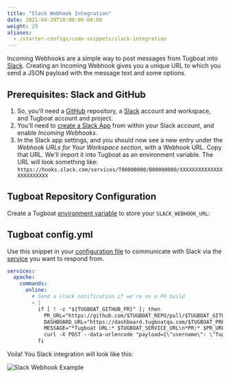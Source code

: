 ```yaml
---
title: "Slack Webhook Integration"
date: 2021-04-29T10:00:00-04:00
weight: 20
aliases:
  - /starter-configs/code-snippets/slack-integration
---
```


Incoming Webhooks are a simple way to post messages from Tugboat into [Slack](https://slack.com/). Creating an Incoming
Webhook gives you a unique URL to which you send a JSON payload with the message text and some options.

## Prerequisites: Slack and GitHub

1. So, you'll need a [GitHub](https://github.com/) repository, a [Slack](https://slack.com/) account and workspace, and
   Tugboat account and project.
2. You'll need to [create a Slack App](https://api.slack.com/messaging/webhooks) from within your Slack account, and
   enable _Incoming Webhooks_.
3. In the Slack app settings, and you should now see a new entry under the _Webhook URLs for Your Workspace section_,
   with a Webhook URL. Copy that URL. We'll import it into Tugboat as an environment variable. The URL will look
   something like: `https://hooks.slack.com/services/T00000000/B00000000/XXXXXXXXXXXXXXXXXXXXXXXX`

## Tugboat Repository Configuration

Create a Tugboat [environment variable](/setting-up-services/how-to-set-up-services/custom-environment-variables/) to
store your `SLACK_WEBHOOK_URL`:

## Tugboat config.yml

Use this snippet in your [configuration file](/setting-up-tugboat/create-a-tugboat-config-file/) to communicate with
Slack via the [service](/setting-up-services/) you want to respond from.

```yaml
services:
  apache:
    commands:
      online:
        # Send a slack notification if we're on a PR build
        - |
          if [ ! -z "${TUGBOAT_GITHUB_PR}" ]; then
            PR_URL="https://github.com/$TUGBOAT_REPO/pull/$TUGBOAT_GITHUB_PR"
            DASHBOARD_URL="https://dashboard.tugboatqa.com/$TUGBOAT_PREVIEW_ID"
            MESSAGE="*Tugboat URL:* $TUGBOAT_SERVICE_URL\n*PR:* $PR_URL\n*Dashboard:* $DASHBOARD_URL"
            curl -X POST --data-urlencode "payload={\"username\": \"Tugboat\", \"text\": \"$MESSAGE\", \":boat:\": \":tugboat_qa:\"}" "$SLACK_WEBHOOK_URL"
          fi
```

Voila! You Slack integration will look like this:

![Slack Webhook Example](/_images/slack-webhook-example.png)
